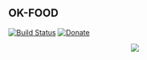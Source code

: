 ## OK-FOOD

[![Build Status](https://api.travis-ci.org/winnerawan/OK-FOOD.svg?branch=master)](https://travis-ci.org/winnerawan/OK-FOOD) [![Donate](https://img.shields.io/badge/Donate-PayPal-green.svg)](https://www.paypal.com/cgi-bin/webscr?cmd=_s-xclick&hosted_button_id=X3N2TP987YSMG)

<p align="center"><img src="https://raw.githubusercontent.com/winnerawan/OK-FOOD/master/screenshot/ok.png"></p>


